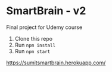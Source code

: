 # SmartBrain - v2
Final project for Udemy course

1. Clone this repo
2. Run `npm install`
3. Run `npm start`

https://sumitsmartbrain.herokuapp.com/
